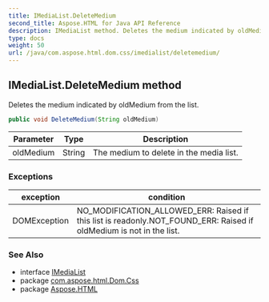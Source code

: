 ```yaml
---
title: IMediaList.DeleteMedium
second_title: Aspose.HTML for Java API Reference
description: IMediaList method. Deletes the medium indicated by oldMedium from the list
type: docs
weight: 50
url: /java/com.aspose.html.dom.css/imedialist/deletemedium/
---
```

## IMediaList.DeleteMedium method

Deletes the medium indicated by oldMedium from the list.

```java
public void DeleteMedium(String oldMedium)
```

| Parameter | Type | Description |
| --- | --- | --- |
| oldMedium | String | The medium to delete in the media list. |

### Exceptions

| exception | condition |
| --- | --- |
| DOMException | NO_MODIFICATION_ALLOWED_ERR: Raised if this list is readonly.NOT_FOUND_ERR: Raised if oldMedium is not in the list. |

### See Also

* interface [IMediaList](../)
* package [com.aspose.html.Dom.Css](../../imedialist/)
* package [Aspose.HTML](../../../)
